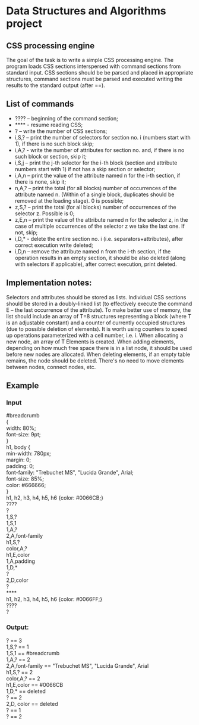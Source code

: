 # Data Structures and Algorithms project
## CSS processing engine
The goal of the task is to write a simple CSS processing engine. The program
loads CSS sections interspersed with command sections from standard input. CSS sections should be
be parsed and placed in appropriate structures, command sections must be parsed and executed
writing the results to the standard output (after ==).
## List of commands
- ???? – beginning of the command section;
- **** - resume reading CSS;
- ? – write the number of CSS sections;
- i,S,? – print the number of selectors for section no. i (numbers start with 1), if there is no such block
skip;
- i,A,? - write the number of attributes for section no. and, if there is no such block or section, skip it;
- i,S,j – print the j-th selector for the i-th block (section and attribute numbers start with 1) if not
has a skip section or selector;
- i,A,n – print the value of the attribute named n for the i-th section, if there is none, skip it;
- n,A,? – print the total (for all blocks) number of occurrences of the attribute named n. (Within
of a single block, duplicates should be removed at the loading stage). 0 is possible;
- z,S,? – print the total (for all blocks) number of occurrences of the selector z. Possible is 0;
- z,E,n – print the value of the attribute named n for the selector z, in the case of multiple occurrences of the selector z
we take the last one. If not, skip;
- i,D,* - delete the entire section no. i (i.e. separators+attributes), after correct execution write deleted;
- i,D,n – remove the attribute named n from the i-th section, if the operation results in an empty section, it should
be also deleted (along with selectors if applicable), after correct execution, print deleted.
## Implementation notes:
Selectors and attributes should be stored as lists.
Individual CSS sections should be stored in a doubly-linked list (to effectively
execute the command E – the last occurrence of the attribute). To make better use of memory, the list should
include an array of T=8 structures representing a block (where T is an adjustable constant) and a counter of currently occupied structures (due to possible deletion of elements).
It is worth using counters to speed up operations parameterized with a cell number, i.e. i.
When allocating a new node, an array of T Elements is created. When adding elements, depending on
how much free space there is in a list node, it should be used before new nodes are allocated.
When deleting elements, if an empty table remains, the node should be deleted. There's no need to
move elements between nodes, connect nodes, etc.
## Example
### Input
#breadcrumb  
{  
width: 80%;  
font-size: 9pt;  
}  
h1, body {  
min-width: 780px;  
margin: 0;  
padding: 0;  
font-family: "Trebuchet MS", "Lucida Grande", Arial;  
font-size: 85%;  
color: #666666;  
}  
h1, h2, h3, h4, h5, h6 {color: #0066CB;}  
????  
?  
1,S,?  
1,S,1  
1,A,?  
2,A,font-family  
h1,S,?  
color,A,?  
h1,E,color  
1,A,padding  
1,D,*  
?  
2,D,color  
?  
**** <br />
h1, h2, h3, h4, h5, h6 {color: #0066FF;}  
????  
?  
### Output:  
? == 3  
1,S,? == 1  
1,S,1 == #breadcrumb  
1,A,? == 2  
2,A,font-family == "Trebuchet MS", "Lucida Grande", Arial  
h1,S,? == 2  
color,A,? == 2  
h1,E,color == #0066CB  
1,D,* == deleted  
? == 2  
2,D, color == deleted  
? == 1  
? == 2  
